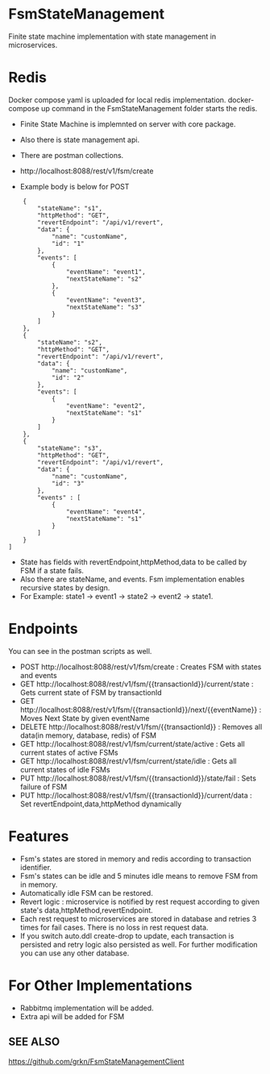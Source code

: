 # FsmStateManagement
Finite state machine implementation with state management in microservices.

# Redis
Docker compose yaml is uploaded for local redis implementation.
docker-compose up command in the FsmStateManagement folder starts the redis.

- Finite State Machine is implemnted on server with core package.
- Also there is state management api.
- There are postman collections.

- http://localhost:8088/rest/v1/fsm/create
- Example body is below for POST 


```[
    {
        "stateName": "s1",
        "httpMethod": "GET",
        "revertEndpoint": "/api/v1/revert",
        "data": {
            "name": "customName",
            "id": "1"
        },
        "events": [
            {
                "eventName": "event1",
                "nextStateName": "s2"
            },
            {
            	"eventName": "event3",
            	"nextStateName": "s3"
            }
        ]
    },
    {
        "stateName": "s2",
        "httpMethod": "GET",
        "revertEndpoint": "/api/v1/revert",
        "data": {
            "name": "customName",
            "id": "2"
        },
        "events": [
        	{
                "eventName": "event2",
                "nextStateName": "s1"
            }	
        ]
    },
    {
        "stateName": "s3",
        "httpMethod": "GET",
        "revertEndpoint": "/api/v1/revert",
        "data": {
            "name": "customName",
            "id": "3"
        },
        "events" : [
            {
            	"eventName": "event4",
            	"nextStateName": "s1"
            }
        ]
    }
]
```
- State has fields with revertEndpoint,httpMethod,data to be called by FSM if a state fails.
- Also there are stateName, and events. Fsm implementation enables recursive states by design.
- For Example: state1 -> event1 -> state2 -> event2 -> state1. 

# Endpoints
You can see in the postman scripts as well.
- POST http://localhost:8088/rest/v1/fsm/create  : Creates FSM with states and events
- GET http://localhost:8088/rest/v1/fsm/{{transactionId}}/current/state  : Gets current state of FSM by transactionId
- GET http://localhost:8088/rest/v1/fsm/{{transactionId}}/next/{{eventName}}  : Moves Next State by given eventName
- DELETE http://localhost:8088/rest/v1/fsm/{{transactionId}}  : Removes all data(in memory, database, redis) of FSM
- GET http://localhost:8088/rest/v1/fsm/current/state/active  : Gets all current states of active FSMs
- GET http://localhost:8088/rest/v1/fsm/current/state/idle  : Gets all current states of idle FSMs
- PUT http://localhost:8088/rest/v1/fsm/{{transactionId}}/state/fail  : Sets failure of FSM
- PUT http://localhost:8088/rest/v1/fsm/{{transactionId}}/current/data : Set revertEndpoint,data,httpMethod dynamically

# Features
- Fsm's states are stored in memory and redis according to transaction identifier.
- Fsm's states can be idle and 5 minutes idle means to remove FSM from in memory.
- Automatically idle FSM can be restored.
- Revert logic : microservice is notified by rest request according to given state's data,httpMethod,revertEndpoint.
- Each rest request to microservices are stored in database and retries 3 times for fail cases. There is no loss in rest request data.
- If you switch auto.ddl create-drop to update, each transaction is persisted and retry logic also persisted as well. For further modification you can use any other database.

# For Other Implementations
- Rabbitmq implementation will be added.
- Extra api will be added for FSM

## SEE ALSO
https://github.com/grkn/FsmStateManagementClient

